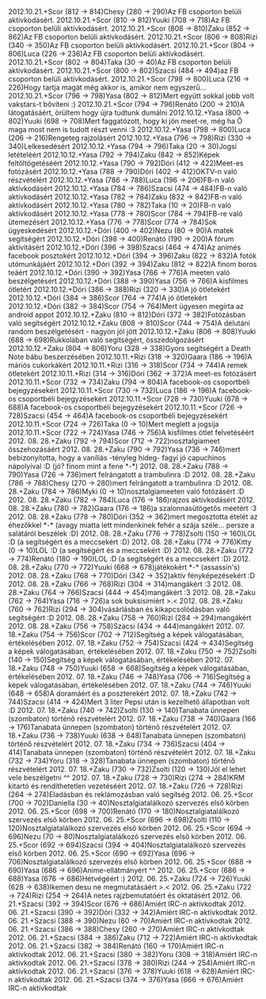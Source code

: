 <tr><td>2012.10.21.</td><td>+</td><td>Scor (812 &rarr; 814)</td><td>Chesy (280 &rarr; 290)</td><td>Az FB csoporton belüli aktívkodásért.</td></tr>
<tr><td>2012.10.21.</td><td>+</td><td>Scor (810 &rarr; 812)</td><td>Yuuki (708 &rarr; 718)</td><td>Az FB csoporton belüli aktívkodásért.</td></tr>
<tr><td>2012.10.21.</td><td>+</td><td>Scor (808 &rarr; 810)</td><td>Zaku (852 &rarr; 862)</td><td>Az FB csoporton belüli aktívkodásért.</td></tr>
<tr><td>2012.10.21.</td><td>+</td><td>Scor (806 &rarr; 808)</td><td>Rizi (340 &rarr; 350)</td><td>Az FB csoporton belüli aktívkodásért.</td></tr>
<tr><td>2012.10.21.</td><td>+</td><td>Scor (804 &rarr; 806)</td><td>Luca (226 &rarr; 236)</td><td>Az FB csoporton belüli aktívkodásért.</td></tr>
<tr><td>2012.10.21.</td><td>+</td><td>Scor (802 &rarr; 804)</td><td>Taka (30 &rarr; 40)</td><td>Az FB csoporton belüli aktívkodásért.</td></tr>
<tr><td>2012.10.21.</td><td>+</td><td>Scor (800 &rarr; 802)</td><td>Szacsi (484 &rarr; 494)</td><td>az FB csoporton belüli aktívkodásért.</td></tr>
<tr><td>2012.10.21.</td><td>+</td><td>Scor (798 &rarr; 800)</td><td>Luca (216 &rarr; 226)</td><td>Hogy tartja magát még akkor is, amikor nem egyszerű...</td></tr>
<tr><td>2012.10.21.</td><td>+</td><td>Scor (796 &rarr; 798)</td><td>Yasa (802 &rarr; 812)</td><td>Mert együtt sokkal jobb volt vakstars-t bővíteni :)</td></tr>
<tr><td>2012.10.21.</td><td>+</td><td>Scor (794 &rarr; 796)</td><td>Renátó (200 &rarr; 210)</td><td>A látogatásáért, örültem hogy újra tudtunk dumálni</td></tr>
<tr><td>2012.10.12.</td><td>+</td><td>Yasa (800 &rarr; 802)</td><td>Yuuki (698 &rarr; 708)</td><td>Mert faggatózott, hogy ki jön meet-re, még ha Ő maga most nem is tudott részt venni :3</td></tr>
<tr><td>2012.10.12.</td><td>+</td><td>Yasa (798 &rarr; 800)</td><td>Luca (206 &rarr; 216)</td><td>Rengeteg rajzolásért</td></tr>
<tr><td>2012.10.12.</td><td>+</td><td>Yasa (796 &rarr; 798)</td><td>Rizi (330 &rarr; 340)</td><td>Lelkesedésért</td></tr>
<tr><td>2012.10.12.</td><td>+</td><td>Yasa (794 &rarr; 796)</td><td>Taka (20 &rarr; 30)</td><td>Jogsi letételéért</td></tr>
<tr><td>2012.10.12.</td><td>+</td><td>Yasa (792 &rarr; 794)</td><td>Zaku (842 &rarr; 852)</td><td>Képek feltöltögetéséért</td></tr>
<tr><td>2012.10.12.</td><td>+</td><td>Yasa (790 &rarr; 792)</td><td>Dóri (412 &rarr; 422)</td><td>Meet-es fotózásért</td></tr>
<tr><td>2012.10.12.</td><td>+</td><td>Yasa (788 &rarr; 790)</td><td>Dóri (402 &rarr; 412)</td><td>OKTV-n való részvételért</td></tr>
<tr><td>2012.10.12.</td><td>+</td><td>Yasa (786 &rarr; 788)</td><td>Luca (196 &rarr; 206)</td><td>FB-n való aktívkodásért</td></tr>
<tr><td>2012.10.12.</td><td>+</td><td>Yasa (784 &rarr; 786)</td><td>Szacsi (474 &rarr; 484)</td><td>FB-n való aktívkodásért</td></tr>
<tr><td>2012.10.12.</td><td>+</td><td>Yasa (782 &rarr; 784)</td><td>Zaku (832 &rarr; 842)</td><td>FB-n való aktívkodásért</td></tr>
<tr><td>2012.10.12.</td><td>+</td><td>Yasa (780 &rarr; 782)</td><td>Taka (10 &rarr; 20)</td><td>FB-n való aktívkodásért</td></tr>
<tr><td>2012.10.12.</td><td>+</td><td>Yasa (778 &rarr; 780)</td><td>Scor (784 &rarr; 794)</td><td>FB-re való ütemezésért</td></tr>
<tr><td>2012.10.12.</td><td>+</td><td>Yasa (776 &rarr; 778)</td><td>Scor (774 &rarr; 784)</td><td>Sok ügyeskedésért</td></tr>
<tr><td>2012.10.12.</td><td>+</td><td>Dóri (400 &rarr; 402)</td><td>Nezu (80 &rarr; 90)</td><td>A matek segítségért</td></tr>
<tr><td>2012.10.12.</td><td>+</td><td>Dóri (398 &rarr; 400)</td><td>Renátó (190 &rarr; 200)</td><td>A fórum aktivitásért</td></tr>
<tr><td>2012.10.12.</td><td>+</td><td>Dóri (396 &rarr; 398)</td><td>Szacsi (464 &rarr; 474)</td><td>Az animés facebook posztokért</td></tr>
<tr><td>2012.10.12.</td><td>+</td><td>Dóri (394 &rarr; 396)</td><td>Zaku (822 &rarr; 832)</td><td>A fotók utómunkájáért</td></tr>
<tr><td>2012.10.12.</td><td>+</td><td>Dóri (392 &rarr; 394)</td><td>Zaku (812 &rarr; 822)</td><td>A finom boros teáért</td></tr>
<tr><td>2012.10.12.</td><td>+</td><td>Dóri (390 &rarr; 392)</td><td>Yasa (766 &rarr; 776)</td><td>A meeten való beszélgetésért</td></tr>
<tr><td>2012.10.12.</td><td>+</td><td>Dóri (388 &rarr; 390)</td><td>Yasa (756 &rarr; 766)</td><td>A kisfilmes ötletért</td></tr>
<tr><td>2012.10.12.</td><td>+</td><td>Dóri (386 &rarr; 388)</td><td>Rizi (320 &rarr; 330)</td><td>A jó ötletekért</td></tr>
<tr><td>2012.10.12.</td><td>+</td><td>Dóri (384 &rarr; 386)</td><td>Scor (764 &rarr; 774)</td><td>A jó ötletekért</td></tr>
<tr><td>2012.10.12.</td><td>+</td><td>Dóri (382 &rarr; 384)</td><td>Scor (754 &rarr; 764)</td><td>Mert ügyesen megírta az android appot</td></tr>
<tr><td>2012.10.12.</td><td>+</td><td>Zaku (810 &rarr; 812)</td><td>Dóri (372 &rarr; 382)</td><td>Fotózásban való segítségért</td></tr>
<tr><td>2012.10.12.</td><td>+</td><td>Zaku (808 &rarr; 810)</td><td>Scor (744 &rarr; 754)</td><td>A délutáni random beszélgetésért - nagyon jól jött</td></tr>
<tr><td>2012.10.12.</td><td>+</td><td>Zaku (806 &rarr; 808)</td><td>Yuuki (688 &rarr; 698)</td><td>Rukkolában való segítségért, összedolgozásért</td></tr>
<tr><td>2012.10.12.</td><td>+</td><td>Zaku (804 &rarr; 806)</td><td>Yoru (328 &rarr; 338)</td><td>Gyors segítségért a Death Note bábu beszerzésében</td></tr>
<tr><td>2012.10.11.</td><td>+</td><td>Rizi (318 &rarr; 320)</td><td>Gaara (186 &rarr; 196)</td><td>A máriós cukorkákért</td></tr>
<tr><td>2012.10.11.</td><td>+</td><td>Rizi (316 &rarr; 318)</td><td>Scor (734 &rarr; 744)</td><td>A remek ötletekért</td></tr>
<tr><td>2012.10.11.</td><td>+</td><td>Rizi (314 &rarr; 316)</td><td>Dóri (362 &rarr; 372)</td><td>A meet-es fotózásért</td></tr>
<tr><td>2012.10.11.</td><td>+</td><td>Scor (732 &rarr; 734)</td><td>Zaku (794 &rarr; 804)</td><td>A facebook-os csoportbéli bejegyzésekért</td></tr>
<tr><td>2012.10.11.</td><td>+</td><td>Scor (730 &rarr; 732)</td><td>Luca (186 &rarr; 196)</td><td>A facebook-os csoportbéli bejegyzésekért</td></tr>
<tr><td>2012.10.11.</td><td>+</td><td>Scor (728 &rarr; 730)</td><td>Yuuki (678 &rarr; 688)</td><td>A facebook-os csoportbéli bejegyzésekért</td></tr>
<tr><td>2012.10.11.</td><td>+</td><td>Scor (726 &rarr; 728)</td><td>Szacsi (454 &rarr; 464)</td><td>A facebook-os csoportbéli bejegyzésekért</td></tr>
<tr><td>2012.10.11.</td><td>+</td><td>Scor (724 &rarr; 726)</td><td>Taka (0 &rarr; 10)</td><td>Mert meglett a jogsija</td></tr>
<tr><td>2012.10.11.</td><td>+</td><td>Scor (722 &rarr; 724)</td><td>Yasa (746 &rarr; 756)</td><td>A kisfilmes ötlet felvetéséért</td></tr>
<tr><td>2012. 08. 28.</td><td>+</td><td>Zaku (792 &rarr; 794)</td><td>Scor (712 &rarr; 722)</td><td>nosztalgiameet összehozásáért</td></tr>
<tr><td>2012. 08. 28.</td><td>+</td><td>Zaku (790 &rarr; 792)</td><td>Yasa (736 &rarr; 746)</td><td>mert bebizonyította, hogy a vaníliás -tényleg hideg- fagyi jó capuchinos nápolyival :D (jó? finom mint a fene *-*)</td></tr>
<tr><td>2012. 08. 28.</td><td>+</td><td>Zaku (788 &rarr; 790)</td><td>Yasa (726 &rarr; 736)</td><td>mert felrángatott a trambulinra :D</td></tr>
<tr><td>2012. 08. 28.</td><td>+</td><td>Zaku (786 &rarr; 788)</td><td>Chesy (270 &rarr; 280)</td><td>mert felrángatott a trambulinra :D</td></tr>
<tr><td>2012. 08. 28.</td><td>+</td><td>Zaku (784 &rarr; 786)</td><td>Myki (0 &rarr; 10)</td><td>nosztalgiameeten való fotózásért :D</td></tr>
<tr><td>2012. 08. 28.</td><td>+</td><td>Zaku (782 &rarr; 784)</td><td>Luca (176 &rarr; 186)</td><td>rajzos aktívkodásért</td></tr>
<tr><td>2012. 08. 28.</td><td>+</td><td>Zaku (780 &rarr; 782)</td><td>Gaara (176 &rarr; 186)</td><td>a szalonnasütögetős meetért :3</td></tr>
<tr><td>2012. 08. 28.</td><td>+</td><td>Zaku (778 &rarr; 780)</td><td>Dóri (352 &rarr; 362)</td><td>mert megosztotta ételét az éhezőkkel *-* (avagy miatta lett mindenkinek fehér a szája széle... persze a salátáról beszélek :D)</td></tr>
<tr><td>2012. 08. 28.</td><td>+</td><td>Zaku (776 &rarr; 778)</td><td>Zsolti (150 &rarr; 160)</td><td>LOL :D (a segítségért és a meccsekért :D)</td></tr>
<tr><td>2012. 08. 28.</td><td>+</td><td>Zaku (774 &rarr; 776)</td><td>Kitty (0 &rarr; 10)</td><td>LOL :D (a segítségért és a meccsekért :D)</td></tr>
<tr><td>2012. 08. 28.</td><td>+</td><td>Zaku (772 &rarr; 774)</td><td>Renátó (180 &rarr; 190)</td><td>LOL :D (a segítségért és a meccsekért :D)</td></tr>
<tr><td>2012. 08. 28.</td><td>+</td><td>Zaku (770 &rarr; 772)</td><td>Yuuki (668 &rarr; 678)</td><td>játékokért *-* (assassin&apos;s)</td></tr>
<tr><td>2012. 08. 28.</td><td>+</td><td>Zaku (768 &rarr; 770)</td><td>Dóri (342 &rarr; 352)</td><td>aktív fényképezésekért :D</td></tr>
<tr><td>2012. 08. 28.</td><td>+</td><td>Zaku (766 &rarr; 768)</td><td>Rizi (304 &rarr; 314)</td><td>mangákért :3</td></tr>
<tr><td>2012. 08. 28.</td><td>+</td><td>Zaku (764 &rarr; 766)</td><td>Szacsi (444 &rarr; 454)</td><td>mangákért :3</td></tr>
<tr><td>2012. 08. 28.</td><td>+</td><td>Zaku (762 &rarr; 764)</td><td>Yasa (716 &rarr; 726)</td><td>a sok buksisimiért &gt;.&lt;</td></tr>
<tr><td>2012. 08. 28.</td><td>+</td><td>Zaku (760 &rarr; 762)</td><td>Rizi (294 &rarr; 304)</td><td>vásárlásban és kikapcsolódásban való segítségért :D</td></tr>
<tr><td>2012. 08. 28.</td><td>+</td><td>Zaku (758 &rarr; 760)</td><td>Rizi (284 &rarr; 294)</td><td>mangákért</td></tr>
<tr><td>2012. 08. 28.</td><td>+</td><td>Zaku (756 &rarr; 758)</td><td>Szacsi (434 &rarr; 444)</td><td>mangákért</td></tr>
<tr><td>2012. 07. 18.</td><td>+</td><td>Zaku (754 &rarr; 756)</td><td>Scor (702 &rarr; 712)</td><td>Segítség a képek válogatásában, értékelésében</td></tr>
<tr><td>2012. 07. 18.</td><td>+</td><td>Zaku (752 &rarr; 754)</td><td>Szacsi (424 &rarr; 434)</td><td>Segítség a képek válogatásában, értékelésében</td></tr>
<tr><td>2012. 07. 18.</td><td>+</td><td>Zaku (750 &rarr; 752)</td><td>Zsolti (140 &rarr; 150)</td><td>Segítség a képek válogatásában, értékelésében</td></tr>
<tr><td>2012. 07. 18.</td><td>+</td><td>Zaku (748 &rarr; 750)</td><td>Yuuki (658 &rarr; 668)</td><td>Segítség a képek válogatásában, értékelésében</td></tr>
<tr><td>2012. 07. 18.</td><td>+</td><td>Zaku (746 &rarr; 748)</td><td>Yasa (706 &rarr; 716)</td><td>Segítség a képek válogatásában, értékelésében</td></tr>
<tr><td>2012. 07. 18.</td><td>+</td><td>Zaku (744 &rarr; 746)</td><td>Yuuki (648 &rarr; 658)</td><td>A doramáért és a poszterekért</td></tr>
<tr><td>2012. 07. 18.</td><td>+</td><td>Zaku (742 &rarr; 744)</td><td>Szacsi (414 &rarr; 424)</td><td>Mert 3 liter Pepsi után is kezelhető állapotban volt :D</td></tr>
<tr><td>2012. 07. 18.</td><td>+</td><td>Zaku (740 &rarr; 742)</td><td>Zsolti (130 &rarr; 140)</td><td>Tanabata ünnepen (szombaton) történő részvételért</td></tr>
<tr><td>2012. 07. 18.</td><td>+</td><td>Zaku (738 &rarr; 740)</td><td>Gaara (166 &rarr; 176)</td><td>Tanabata ünnepen (szombaton) történő részvételért</td></tr>
<tr><td>2012. 07. 18.</td><td>+</td><td>Zaku (736 &rarr; 738)</td><td>Yuuki (638 &rarr; 648)</td><td>Tanabata ünnepen (szombaton) történő részvételért</td></tr>
<tr><td>2012. 07. 18.</td><td>+</td><td>Zaku (734 &rarr; 736)</td><td>Szacsi (404 &rarr; 414)</td><td>Tanabata ünnepen (szombaton) történő részvételért</td></tr>
<tr><td>2012. 07. 18.</td><td>+</td><td>Zaku (732 &rarr; 734)</td><td>Yoru (318 &rarr; 328)</td><td>Tanabata ünnepen (szombaton) történő részvételért</td></tr>
<tr><td>2012. 07. 18.</td><td>+</td><td>Zaku (730 &rarr; 732)</td><td>Zsolti (120 &rarr; 130)</td><td>Jól el lehet vele beszélgetni ^^</td></tr>
<tr><td>2012. 07. 18.</td><td>+</td><td>Zaku (728 &rarr; 730)</td><td>Rizi (274 &rarr; 284)</td><td>KRM kitartó és rendíthetetlen vezetéséért</td></tr>
<tr><td>2012. 07. 18.</td><td>+</td><td>Zaku (726 &rarr; 728)</td><td>Rizi (264 &rarr; 274)</td><td>Eladásban és reklámozásban való segítség</td></tr>
<tr><td>2012. 06. 25.</td><td>+</td><td>Scor (700 &rarr; 702)</td><td>Daniella (30 &rarr; 40)</td><td>Nosztalgiatalálkozó szervezés első körben</td></tr>
<tr><td>2012. 06. 25.</td><td>+</td><td>Scor (698 &rarr; 700)</td><td>Renátó (170 &rarr; 180)</td><td>Nosztalgiatalálkozó szervezés első körben</td></tr>
<tr><td>2012. 06. 25.</td><td>+</td><td>Scor (696 &rarr; 698)</td><td>Zsolti (110 &rarr; 120)</td><td>Nosztalgiatalálkozó szervezés első körben</td></tr>
<tr><td>2012. 06. 25.</td><td>+</td><td>Scor (694 &rarr; 696)</td><td>Nezu (70 &rarr; 80)</td><td>Nosztalgiatalálkozó szervezés első körben</td></tr>
<tr><td>2012. 06. 25.</td><td>+</td><td>Scor (692 &rarr; 694)</td><td>Szacsi (394 &rarr; 404)</td><td>Nosztalgiatalálkozó szervezés első körben</td></tr>
<tr><td>2012. 06. 25.</td><td>+</td><td>Scor (690 &rarr; 692)</td><td>Yasa (696 &rarr; 706)</td><td>Nosztalgiatalálkozó szervezés első körben</td></tr>
<tr><td>2012. 06. 25.</td><td>+</td><td>Scor (688 &rarr; 690)</td><td>Yasa (686 &rarr; 696)</td><td>Anime-ellátmányért ^^</td></tr>
<tr><td>2012. 06. 25.</td><td>+</td><td>Scor (686 &rarr; 688)</td><td>Yasa (676 &rarr; 686)</td><td>Hétvégéért :)</td></tr>
<tr><td>2012. 06. 25.</td><td>+</td><td>Zaku (724 &rarr; 726)</td><td>Yuuki (628 &rarr; 638)</td><td>Ikemen desu ne megmutatásáért &gt;.&lt;</td></tr>
<tr><td>2012. 06. 25.</td><td>+</td><td>Zaku (722 &rarr; 724)</td><td>Rizi (254 &rarr; 264)</td><td>A netes rajzbemutatóért és oktatásért</td></tr>
<tr><td>2012. 06. 21.</td><td>+</td><td>Szacsi (392 &rarr; 394)</td><td>Scor (676 &rarr; 686)</td><td>Amiért IRC-n aktívkodtak</td></tr>
<tr><td>2012. 06. 21.</td><td>+</td><td>Szacsi (390 &rarr; 392)</td><td>Dóri (332 &rarr; 342)</td><td>Amiért IRC-n aktívkodtak</td></tr>
<tr><td>2012. 06. 21.</td><td>+</td><td>Szacsi (388 &rarr; 390)</td><td>Nezu (60 &rarr; 70)</td><td>Amiért IRC-n aktívkodtak</td></tr>
<tr><td>2012. 06. 21.</td><td>+</td><td>Szacsi (386 &rarr; 388)</td><td>Chesy (260 &rarr; 270)</td><td>Amiért IRC-n aktívkodtak</td></tr>
<tr><td>2012. 06. 21.</td><td>+</td><td>Szacsi (384 &rarr; 386)</td><td>Zaku (712 &rarr; 722)</td><td>Amiért IRC-n aktívkodtak</td></tr>
<tr><td>2012. 06. 21.</td><td>+</td><td>Szacsi (382 &rarr; 384)</td><td>Renátó (160 &rarr; 170)</td><td>Amiért IRC-n aktívkodtak</td></tr>
<tr><td>2012. 06. 21.</td><td>+</td><td>Szacsi (380 &rarr; 382)</td><td>Yoru (308 &rarr; 318)</td><td>Amiért IRC-n aktívkodtak</td></tr>
<tr><td>2012. 06. 21.</td><td>+</td><td>Szacsi (378 &rarr; 380)</td><td>Rizi (244 &rarr; 254)</td><td>Amiért IRC-n aktívkodtak</td></tr>
<tr><td>2012. 06. 21.</td><td>+</td><td>Szacsi (376 &rarr; 378)</td><td>Yuuki (618 &rarr; 628)</td><td>Amiért IRC-n aktívkodtak</td></tr>
<tr><td>2012. 06. 21.</td><td>+</td><td>Szacsi (374 &rarr; 376)</td><td>Yasa (666 &rarr; 676)</td><td>Amiért IRC-n aktívkodtak</td></tr>
